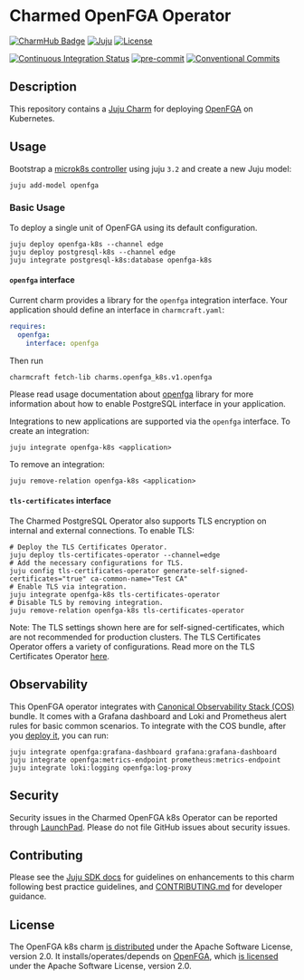 # Charmed OpenFGA Operator

[![CharmHub Badge](https://charmhub.io/openfga-k8s/badge.svg)](https://charmhub.io/openfga-k8s)
[![Juju](https://img.shields.io/badge/Juju%20-3.0+-%23E95420)](https://github.com/juju/juju)
[![License](https://img.shields.io/github/license/canonical/openfga-operator?label=License)](https://github.com/canonical/openfga-operator/blob/main/LICENSE)

[![Continuous Integration Status](https://github.com/canonical/openfga-operator/actions/workflows/on_push.yaml/badge.svg?branch=main)](https://github.com/canonical/openfga-operator/actions?query=branch%3Amain)
[![pre-commit](https://img.shields.io/badge/pre--commit-enabled-brightgreen?logo=pre-commit)](https://github.com/pre-commit/pre-commit)
[![Conventional Commits](https://img.shields.io/badge/Conventional%20Commits-1.0.0-%23FE5196.svg)](https://conventionalcommits.org)

## Description

This repository contains a [Juju Charm](https://charmhub.io/openfga-k8s) for
deploying [OpenFGA](https://openfga.dev/) on Kubernetes.

## Usage

Bootstrap a [microk8s controller](https://juju.is/docs/olm/microk8s) using
juju `3.2` and create a new Juju model:

```shell
juju add-model openfga
```

### Basic Usage

To deploy a single unit of OpenFGA using its default configuration.

```shell
juju deploy openfga-k8s --channel edge
juju deploy postgresql-k8s --channel edge
juju integrate postgresql-k8s:database openfga-k8s
```

#### `openfga` interface

Current charm provides a library for the `openfga` integration interface. Your
application should define an interface in `charmcraft.yaml`:

```yaml
requires:
  openfga:
    interface: openfga
```

Then run

```shell
charmcraft fetch-lib charms.openfga_k8s.v1.openfga
```

Please read usage documentation
about [openfga](https://charmhub.io/openfga-k8s/libraries/openfga) library for
more information about how to enable PostgreSQL interface in your application.

Integrations to new applications are supported via the `openfga` interface. To
create an integration:

```shell
juju integrate openfga-k8s <application>
```

To remove an integration:

```shell
juju remove-relation openfga-k8s <application>
```

#### `tls-certificates` interface

The Charmed PostgreSQL Operator also supports TLS encryption on internal and
external connections. To enable TLS:

```shell
# Deploy the TLS Certificates Operator.
juju deploy tls-certificates-operator --channel=edge
# Add the necessary configurations for TLS.
juju config tls-certificates-operator generate-self-signed-certificates="true" ca-common-name="Test CA"
# Enable TLS via integration.
juju integrate openfga-k8s tls-certificates-operator
# Disable TLS by removing integration.
juju remove-relation openfga-k8s tls-certificates-operator
```

Note: The TLS settings shown here are for self-signed-certificates, which are
not recommended for production clusters. The TLS Certificates Operator offers a
variety of configurations. Read more on the TLS Certificates
Operator [here](https://charmhub.io/tls-certificates-operator).

## Observability

This OpenFGA operator integrates
with [Canonical Observability Stack (COS)](https://charmhub.io/topics/canonical-observability-stack)
bundle.
It comes with a Grafana dashboard and Loki and Prometheus alert rules for basic
common scenarios. To integrate with the COS bundle, after
you [deploy it](https://charmhub.io/topics/canonical-observability-stack/tutorials/install-microk8s#heading--deploy-the-cos-lite-bundle),
you can run:

```shell
juju integrate openfga:grafana-dashboard grafana:grafana-dashboard
juju integrate openfga:metrics-endpoint prometheus:metrics-endpoint
juju integrate loki:logging openfga:log-proxy
```

## Security

Security issues in the Charmed OpenFGA k8s Operator can be reported
through [LaunchPad](https://wiki.ubuntu.com/DebuggingSecurity#How%20to%20File).
Please do not file GitHub issues about security issues.

## Contributing

Please see the [Juju SDK docs](https://juju.is/docs/sdk) for guidelines on
enhancements to this charm following best practice guidelines,
and [CONTRIBUTING.md](https://github.com/canonical/openfga-operator/blob/main/CONTRIBUTING.md)
for developer guidance.

## License

The OpenFGA k8s
charm [is distributed](https://github.com/canonical/openfga-operator/blob/main/LICENSE)
under the Apache Software License, version 2.0. It installs/operates/depends
on [OpenFGA](https://github.com/openfga/openfga),
which [is licensed](https://github.com/openfga/openfga/blob/main/LICENSE) under
the Apache Software License, version 2.0.

